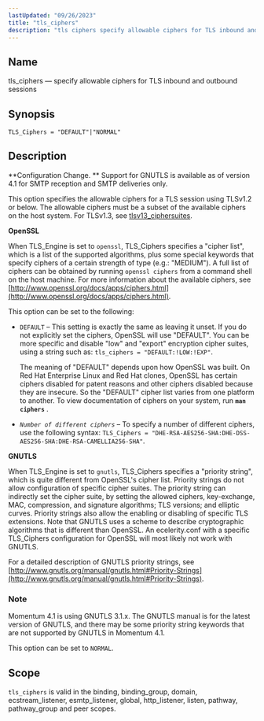 ```yaml
---
lastUpdated: "09/26/2023"
title: "tls_ciphers"
description: "tls ciphers specify allowable ciphers for TLS inbound and outbound sessions TLS Ciphers DEFAULT NORMAL Configuration Change Support for GNUTLS is available as of version 4 1 for SMTP reception and SMTP deliveries only This option specifies the allowable ciphers for a TLS session The allowable ciphers must be a..."
---
```


<a name="config.tls_ciphers"></a> 
## Name

tls_ciphers — specify allowable ciphers for TLS inbound and outbound sessions

## Synopsis

`TLS_Ciphers = "DEFAULT"|"NORMAL"`

<a name="idp26872304"></a> 
## Description

**Configuration Change. ** Support for GNUTLS is available as of version 4.1 for SMTP reception and SMTP deliveries only.

This option specifies the allowable ciphers for a TLS session using TLSv1.2 or below. The allowable ciphers must be a subset of the available ciphers on the host system.  For TLSv1.3, see [tlsv13_ciphersuites](/momentum/4/config/tls-v13_ciphersuites).

**OpenSSL**

When TLS_Engine is set to `openssl`, TLS_Ciphers specifies a "cipher list", which is a list of the supported algorithms, plus some special keywords that specify ciphers of a certain strength of type (e.g.: "MEDIUM"). A full list of ciphers can be obtained by running `openssl ciphers` from a command shell on the host machine. For more information about the available ciphers, see [http://www.openssl.org/docs/apps/ciphers.html](http://www.openssl.org/docs/apps/ciphers.html).

This option can be set to the following:

*   `DEFAULT` – This setting is exactly the same as leaving it unset. If you do not explicitly set the ciphers, OpenSSL will use "DEFAULT". You can be more specific and disable "low" and "export" encryption cipher suites, using a string such as: `tls_ciphers = "DEFAULT:!LOW:!EXP"`.

    The meaning of "DEFAULT" depends upon how OpenSSL was built. On Red Hat Enterprise Linux and Red Hat clones, OpenSSL has certain ciphers disabled for patent reasons and other ciphers disabled because they are insecure. So the "DEFAULT" cipher list varies from one platform to another. To view documentation of ciphers on your system, run **`man ciphers`**         .

*   *`Number of different ciphers`*                       – To specify a number of different ciphers, use the following syntax: `TLS_Ciphers = "DHE-RSA-AES256-SHA:DHE-DSS-AES256-SHA:DHE-RSA-CAMELLIA256-SHA"`.

**GNUTLS**

When TLS_Engine is set to `gnutls`, TLS_Ciphers specifies a "priority string", which is quite different from OpenSSL's cipher list. Priority strings do not allow configuration of specific cipher suites. The priority string can indirectly set the cipher suite, by setting the allowed ciphers, key-exchange, MAC, compression, and signature algorithms; TLS versions; and elliptic curves. Priority strings also allow the enabling or disabling of specific TLS extensions. Note that GNUTLS uses a scheme to describe cryptographic algorithms that is different than OpenSSL. An ecelerity.conf with a specific TLS_Ciphers configuration for OpenSSL will most likely not work with GNUTLS.

For a detailed description of GNUTLS priority strings, see [http://www.gnutls.org/manual/gnutls.html#Priority-Strings](http://www.gnutls.org/manual/gnutls.html#Priority-Strings).

### Note

Momentum 4.1 is using GNUTLS 3.1.x. The GNUTLS manual is for the latest version of GNUTLS, and there may be some priority string keywords that are not supported by GNUTLS in Momentum 4.1.

This option can be set to `NORMAL`.

<a name="idp26890736"></a> 
## Scope

`tls_ciphers` is valid in the binding, binding_group, domain, ecstream_listener, esmtp_listener, global, http_listener, listen, pathway, pathway_group and peer scopes.